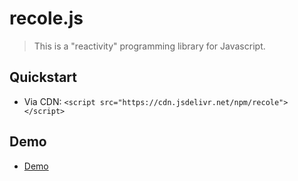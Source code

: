 # recole.js
> This is a "reactivity" programming library for Javascript.

## Quickstart
- Via CDN: `<script src="https://cdn.jsdelivr.net/npm/recole"></script>`
## Demo
- [Demo](https://ethansnow2012.github.io/recole)
